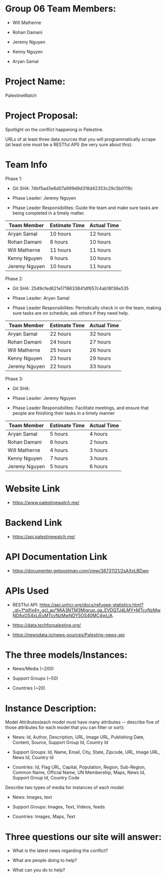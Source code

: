# Group 06 Team Members:

- Will Matherne

- Rohan Damani

- Jeremy Nguyen

- Kenny Nguyen

- Aryan Samal

# Project Name: 

PalestineWatch

# Project Proposal:

Spotlight on the conflict happening in Palestine.

URLs of at least three data sources that you will programmatically scrape (at least one must be a RESTful API) (be very sure about this):

# Team Info

Phase 1:

- Git SHA: 74bf5ad3e8d07a999d9d318d42353c29c5b0119c

- Phase Leader: Jeremy Nguyen

- Phase Leader Responsibilites: Guide the team and make sure tasks are being
completed in a timely matter.

| Team Member | Estimate Time | Actual Time |
| ----- | --- | --- | 
| Aryan Samal       | 10 hours | 12 hours |
| Rohan Damani      |  8 hours | 10 hours |
| Will Matherne     | 11 hours | 11 hours |
| Kenny Nguyen      | 9 hours  | 10 hours |
| Jeremy Nguyen     | 10 hours | 11 hours |


Phase 2:

- Git SHA: 2549cfed621e1718633841df657c4ab18f36e535

- Phase Leader: Aryan Samal

- Phase Leader Responsibilites: Periodically check in on the team, making sure tasks
are on schedule, ask others if they need help.

| Team Member | Estimate Time | Actual Time |
| ----- | --- | --- | 
| Aryan Samal       | 22 hours | 32 hours |
| Rohan Damani      |  24 hours | 27 hours |
| Will Matherne     |  25 hours | 26 hours |
| Kenny Nguyen      | 23 hours  | 29 hours |
| Jeremy Nguyen     | 22 hours | 33 hours |


Phase 3:

- Git SHA: 

- Phase Leader: Jeremy Nguyen

- Phase Leader Responsibilites: Facilitate meetings, and ensure that people
are finishing their tasks in a timely manner

| Team Member | Estimate Time | Actual Time |
| ----- | --- | --- | 
| Aryan Samal       | 5 hours | 4 hours |
| Rohan Damani      |  6 hours | 2 hours |
| Will Matherne     |  4 hours | 3 hours |
| Kenny Nguyen      | 7 hours  | 3 hours |
| Jeremy Nguyen     | 5 hours | 6 hours |

# Website Link

- https://www.palestinewatch.me/

# Backend Link

- https://api.palestinewatch.me/

# API Documentation Link

- https://documenter.getpostman.com/view/38731121/2sAXxLBDwn

# APIs Used

- RESTful API: https://api.unhcr.org/docs/refugee-statistics.html?_gl=1*pjfjx4*_gcl_au*MjA3NTM3Mjgrup_ga_EVDQTJ4LMY*MTcyNzMwNDAxOS4xLjEuMTcyNzMwNDY5OS40MC4wLjA.

- https://data.techforpalestine.org/

- https://newsdata.io/news-sources/Palestine-news-api


# The three models/Instances:

- News/Media (~200)

- Support Groups (~50)

- Countries (~20)

# Instance Description:

Model Attributes(each model must have many attributes -- describe five of those attributes for each model that you can filter or sort):

- News: Id, Author, Description, URL, Image URL, Publishing Date, Content, Source, Support Group Id, Country Id

- Support Groups: Id, Name, Email, City, State, Zipcode, URL, Image URL, News Id, Country Id

- Countries: Id, Flag URL, Capital, Population, Region, Sub-Region, Common Name, Official Name, UN Membership, Maps, News Id, Support Group Id, Country Code 

Describe two types of media for instances of each model:

- News: Images, text

- Support Groups: Images, Text, Videos, feeds

- Countries: Images, Maps, Text

# Three questions our site will answer:

- What is the latest news regarding the conflict?

- What are people doing to help?

- What can you do to help?
